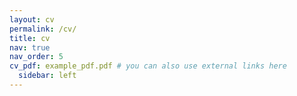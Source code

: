 ```yaml
---
layout: cv
permalink: /cv/
title: cv
nav: true
nav_order: 5
cv_pdf: example_pdf.pdf # you can also use external links here
  sidebar: left
---
```

